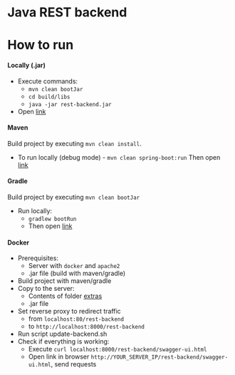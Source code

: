 # Java REST backend 

# How to run
#### Locally (.jar)
* Execute commands:
    * `mvn clean bootJar`
    * `cd build/libs`
    * `java -jar rest-backend.jar`
* Open [link](http://localhost:8080/rest-backend/swagger-ui.html)

#### Maven
Build project by executing `mvn clean install`.  
* To run locally (debug mode) - `mvn clean spring-boot:run`
Then open [link](http://localhost:8080/rest-backend/swagger-ui.html)

#### Gradle
Build project by executing `mvn clean bootJar`
* Run locally:
    * `gradlew bootRun`
    * Then open [link](http://localhost:8080/rest-backend/swagger-ui.html)

#### Docker
* Prerequisites:
    * Server with `docker` and `apache2`
    * .jar file (build with maven/gradle)
* Build project with maven/gradle
* Copy to the server:
    * Contents of folder [extras](extras)
    * .jar file
* Set reverse proxy to redirect traffic 
    * from `localhost:80/rest-backend`
    * to `http://localhost:8000/rest-backend`
* Run script update-backend.sh
* Check if everything is working:
    * Execute `curl localhost:8000/rest-backend/swagger-ui.html`
    * Open link in browser `http://YOUR_SERVER_IP/rest-backend/swagger-ui.html`, send requests
